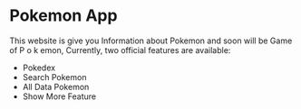 # Pokemon App

This website is give you Information about Pokemon and soon will be Game of P o k emon,
Currently, two official features are available:

- Pokedex
- Search Pokemon
- All Data Pokemon
- Show More Feature
